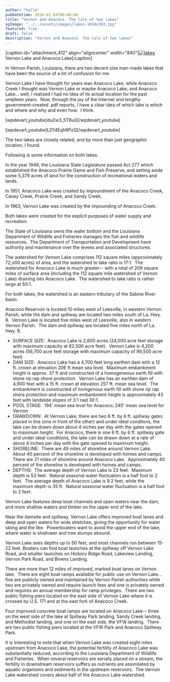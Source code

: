 ```yaml
---
author: "hallm"
pubDatetime: 2016-02-04T00:00:00
title: "Vernon and Anacoco  The tale of two lakes"
ogImage: "../../assets/images/lakes-1024x363.jpg"
featured: true
draft: false
description: "Vernon and Anacoco  The tale of two lakes"
---
```


\[caption id="attachment\_412" align="aligncenter" width="840"\][![lakes](images/lakes-1024x363.jpg)](https://allthingssabine.com/wp-content/uploads/2016/02/lakes.jpg) Vernon Lake and Anacoco Lake\[/caption\]

In Vernon Parish, Louisiana, there are two decent size man-made lakes that have been the source of a lot of confusion for me.

Vernon Lake I have thought for years was Anacoco Lake, while Anacoco Creek I thought was Vernon Lake or maybe Anacoco Lake, and Anacoco Lake... well, I realized I had no idea of its actual location for the past umpteen years.  Now, through the joy of the Internet and lengthy government-created .pdf reports, I have a clear idea of which lake is which and where and why and even how.  I think.

\[wpdevart\_youtube\]duZw3\_5T8u0\[/wpdevart\_youtube\]

\[wpdevart\_youtube\]LD14Eqh6PzQ\[/wpdevart\_youtube\]

<!--more-->

The two lakes are closely related, and by more than just geographic location, I found.

Following is some information on both lakes.

In the year 1948, the Louisiana State Legislature passed Act 277 which established the Anacoco Prairie Game and Fish Preserve, and setting aside some 5,379 acres of land for the construction of recreational waters and lands.

In 1951, Anacoco Lake was created by impoundment of the Anacoco Creek, Caney Creek, Prairie Creek, and Sandy Creek.

In 1963, Vernon Lake was created by the impounding of Anacoco Creek.

Both lakes were created for the explicit purposes of water supply and recreation.

The State of Louisiana owns the water bottom and the Louisiana Department of Wildlife and Fisheries manages the fish and wildlife resources.  The Department of Transportation and Development have authority and maintenance over the levees and associated structures.

The watershed for Vernon Lake comprises 112 square miles (approximately 72,o00 acres) of area, and the watershed to lake ratio is 17:1.  The watershed for Anacoco Lake is much greater-- with a total of 209 square miles of surface area (including the 112 square mile watershed of Vernon Lake) draining into Anacoco Lake.  The watershed to lake ratio is rather large at 50:1.

For both lakes, the watershed is an eastern tributary of the Sabine River basin.

Anacoco Reservoir is located 10 miles west of Leesville, in western Vernon Parish, while the dam and spillway are located two miles south of La. Hwy. 8.  Vernon Lake is located five miles west of Leesville, also in western Vernon Parish.  The dam and spillway are located five miles north of La. Hwy. 8.

- SURFACE SIZE:  Anacoco Lake is 2,600 acres (24,000 acre feet storage with maximum capacity at 82,500 acre feet).  Vernon Lake is 4,200 acres (56,700 acre feet storage with maximum capacity of 99,500 acre feet)
- DAM SIZE:  Anacoco Lake has a 4,700 feet long earthen dam wtih a 12 ft. crown at elevation 206 ft mean sea level.  Maximum embankment height is approx. 37 ft and constructed of a homogeneous earth fill with stone rip rap shore protection.  Vernon Lake has an earthen dam of 4,900 feet with a 15 ft. crown at elevation 257 ft. mean sea level.  The embankment is constructed of homgenous earth fill with stone rip rap shore protection and maximum embankment height is approximately 43 feet with landslide slopes of 3:1 nad 30:1.
- POOL STAGE:  194' mean sea level for Anacoco; 245' mean sea level for Vernon
- DRAWDOWN:  At Vernon Lake, there are two 6 ft. by 6 ft. spillway gates placed in line (one in front of the other) and under ideal conditons, the lake can be drawn down about 4 inches per day with the gates opened to maximum height.  For Anacoco, there is one 6 ft. by 6 ft. spillway gate and under ideal conditions, the lake can be drawn down at a rate of about 4 inches per day with the gate opened to maximum height.
- SHORELINE:  There are 49 miles of shoreline around Vernon Lake.  About 40 percent of the shoreline is developed with homes and camps.  There are 21 miles of shoreline around Anacoco Lake.  Approximately 40 percent of the shoreline is developed with homes and camps.
- DEPTHS:  The average depth of Vernon Lake is 23 feet.  Maximum depth is 53 feet.  Natural seasonal water fluctuation is a half foot to 2 feet.  The average depth of Anacoco Lake is 9.2 feet, while the maximum depth is 35 ft.  Natural seasonal water fluctuation is a half foot to 2 feet.

Vernon Lake features deep boat channels and open waters near the dam, and more shallow waters and timber on the upper end of the lake.

Near the damsite and spillway, Vernon Lake offers improved boat lanes and deep and open waters for wide stretches, giving the opportunity for water skiing and the like.  Powerboaters want to avoid the upper end of the lake, where water is shallower and tree stumps abound.

Vernon Lake sees depths up to 50 feet, and most channels run between 15-22 feet. Boaters can find boat launches at the spillway off Vernon Lake Road, and smaller launches on Hickory Ridge Road, Lakeview Landing, Vernon Park Road, and Bivens Landing.

There are more than 12 miles of improved, marked boat lanes on Vernon lake.  There are eight boat ramps available for public use on Vernon Lake... five are publicly owned and maintained by Vernon Parish authorities while two are privately owned and require launch fees and one is privately owned and requires an annual membership for ramp privileges.  There are two public fishing piers located on the east side of Vernon Lake where it is crossed by U.S. 171 and at the east fork of Anacoco Creek.

Four improved concrete boat ramps are located on Anacoco Lake-- three on the west side of the lake at Spillway Park landing, Sandy Creek landing, and Methodist landing, and one on the east side, the VFW landing.  There are two public fishing piers located at the VFW Park and Anacoco Spillway Park.

It is interesting to note that when Vernon Lake was created eight miles upstream from Anacoco Lake, the potential fertility of Anacoco Lake was substantially reduced, according to the Louisiana Department of Wildlife and Fisheries.  When several reservoirs are serially placed on a stream, the fertility in downstream reservoirs suffers as nutrients are assimilated by aquatic organisms and sediments in the upstream reservoirs.  The Vernon Lake watershed covers about half of the Anacoco Lake watershed.